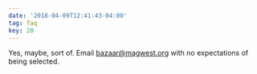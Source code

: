 ```yaml
---
date: '2018-04-09T12:41:43-04:00'
tag: faq
key: 20
---
```

Yes, maybe, sort of. Email [bazaar@magwest.org](mailto@bazaar@magwest.org) with no expectations of being selected.
